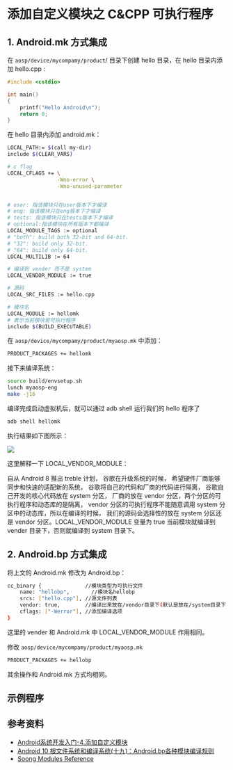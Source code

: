# 添加自定义模块之 C&CPP 可执行程序

## 1. Android.mk 方式集成

在 `aosp/device/mycompamy/product`/ 目录下创建 hello 目录，在 hello 目录内添加 hello.cpp :

```c++
#include <cstdio>

int main()
{
    printf("Hello Android\n");
    return 0;
}

```

在 hello 目录内添加 android.mk：

```bash
LOCAL_PATH:= $(call my-dir)
include $(CLEAR_VARS)

# c flag
LOCAL_CFLAGS += \
                -Wno-error \
                -Wno-unused-parameter


# user: 指该模块只在user版本下才编译
# eng: 指该模块只在eng版本下才编译
# tests: 指该模块只在tests版本下才编译
# optional:指该模块在所有版本下都编译
LOCAL_MODULE_TAGS := optional
# "both": build both 32-bit and 64-bit.
# "32": build only 32-bit.
# "64": build only 64-bit.
LOCAL_MULTILIB := 64

# 编译到 vender 而不是 system
LOCAL_VENDOR_MODULE := true

# 源码
LOCAL_SRC_FILES := hello.cpp

# 模块名
LOCAL_MODULE := hellomk
# 表示当前模块是可执行程序
include $(BUILD_EXECUTABLE)
```

在 `aosp/device/mycompamy/product/myaosp.mk` 中添加：

```bash
PRODUCT_PACKAGES += hellomk
```

接下来编译系统：

```bash
source build/envsetup.sh
lunch myaosp-eng
make -j16
```

编译完成启动虚拟机后，就可以通过 adb shell 运行我们的 hello 程序了

```bash
adb shell hellomk
```

执行结果如下图所示：

![](https://gitee.com/stingerzou/pic-bed/raw/master/img/20221012101831.png)

这里解释一下 LOCAL_VENDOR_MODULE：

自从 Android 8 推出 treble 计划， 谷歌在升级系统的时候， 希望硬件厂商能够同步和快速的适配新的系统， 谷歌将自己的代码和厂商的代码进行隔离， 谷歌自己开发的核心代码放在 system 分区， 厂商的放在 vendor 分区，两个分区的可执行程序和动态库的是隔离， vendor 分区的可执行程序不能随意调用 system 分区中的动态库，所以在编译的时候， 我们的源码会选择性的放在 system 分区还是 vendor 分区。LOCAL_VENDOR_MODULE 变量为 true 当前模块就编译到 vender 目录下，否则就编译到 system 目录下。

## 2. Android.bp 方式集成

将上文的 Android.mk 修改为 Android.bp：

```bash
cc_binary {              //模块类型为可执行文件
    name: "hellobp",       //模块名hellobp
    srcs: ["hello.cpp"], //源文件列表
    vendor: true,        //编译出来放在/vendor目录下(默认是放在/system目录下)
    cflags: ["-Werror"], //添加编译选项
}
```

这里的 vender 和 Android.mk 中 LOCAL_VENDOR_MODULE 作用相同。

修改 `aosp/device/mycompamy/product/myaosp.mk`

```bash
PRODUCT_PACKAGES += hellobp
```

其余操作和 Android.mk 方式均相同。

## 示例程序


## 参考资料

* [Android系统开发入门-4.添加自定义模块](http://qiushao.net/2019/11/22/Android%E7%B3%BB%E7%BB%9F%E5%BC%80%E5%8F%91%E5%85%A5%E9%97%A8/4-%E6%B7%BB%E5%8A%A0%E8%87%AA%E5%AE%9A%E4%B9%89%E6%A8%A1%E5%9D%97/)
* [Android 10 根文件系统和编译系统(十九)：Android.bp各种模块编译规则](https://blog.csdn.net/ldswfun/article/details/120834205?spm=1001.2014.3001.5502)
* [Soong Modules Reference](https://ci.android.com/builds/submitted/9155974/linux/latest/view/soong_build.html)
